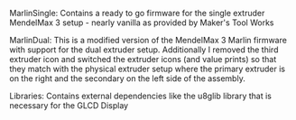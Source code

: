 MarlinSingle: 
Contains a ready to go firmware for the single extruder MendelMax 3 setup - nearly vanilla as provided by Maker's Tool Works

MarlinDual: 
This is a modified version of the MendelMax 3 Marlin firmware with support for the dual extruder setup. Additionally I removed the third extruder icon and switched the extruder icons (and value prints) so that they match with the physical extruder setup where the primary extruder is on the right and the secondary on the left side of the assembly.

Libraries: 
Contains external dependencies like the u8glib library that is necessary for the GLCD Display
